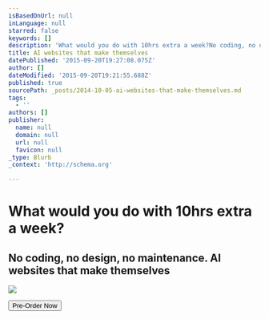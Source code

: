 ```yaml
---
isBasedOnUrl: null
inLanguage: null
starred: false
keywords: []
description: 'What would you do with 10hrs extra a week?No coding, no design, no maintenance. AI websites that make themselvesPre-Order Now'
title: AI websites that make themselves
datePublished: '2015-09-20T19:27:08.075Z'
author: []
dateModified: '2015-09-20T19:21:55.688Z'
published: true
sourcePath: _posts/2014-10-05-ai-websites-that-make-themselves.md
tags:
  - ''
authors: []
publisher:
  name: null
  domain: null
  url: null
  favicon: null
_type: Blurb
_context: 'http://schema.org'

---
```

# What would you do with 10hrs extra a week?

## No coding, no design, no maintenance. AI websites that make themselves
![](https://s3-us-west-2.amazonaws.com/cdn.thegrid.io/assets/images/mountain.jpg)

<button data-uuid="f6a4bd8d-55ec-4c3a-9ccd-9c5f3df80802" data-role="cta" data-verb="purchase" data-sum="9600" style="">Pre-Order Now</button>